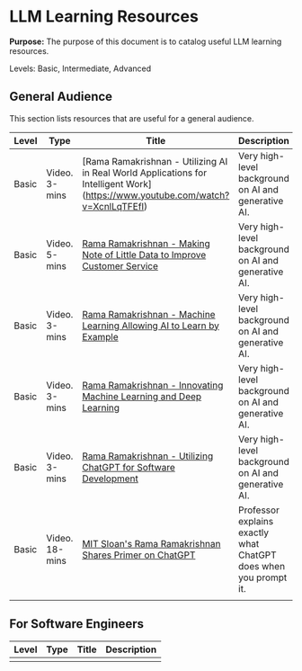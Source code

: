 # LLM Learning Resources

**Purpose:** The purpose of this document is to catalog useful LLM learning resources.

Levels: Basic, Intermediate, Advanced

## General Audience
This section lists resources that are useful for a general audience.

| Level | Type | Title | Description |
| ------- | ------- | -------------------- | ---------- |
| Basic | Video. 3-mins | [Rama Ramakrishnan - Utilizing AI in Real World Applications for Intelligent Work] (https://www.youtube.com/watch?v=XcnlLqTFEfI) | Very high-level background on AI and generative AI. |
| Basic | Video. 5-mins | [Rama Ramakrishnan - Making Note of Little Data to Improve Customer Service](https://www.youtube.com/watch?v=kMf_ZdaYl3s) | Very high-level background on AI and generative AI. |
| Basic | Video. 3-mins | [Rama Ramakrishnan - Machine Learning Allowing AI to Learn by Example](https://www.youtube.com/watch?v=Ie1edrHA2z4) | Very high-level background on AI and generative AI. |
| Basic | Video. 3-mins | [Rama Ramakrishnan - Innovating Machine Learning and Deep Learning](https://www.youtube.com/watch?v=NRFW2GzFSJg)| Very high-level background on AI and generative AI. |
| Basic | Video. 3-mins | [Rama Ramakrishnan - Utilizing ChatGPT for Software Development ](https://www.youtube.com/watch?v=sDjGwqeKn88) | Very high-level background on AI and generative AI. |
| Basic | Video. 18-mins | [MIT Sloan's Rama Ramakrishnan Shares Primer on ChatGPT](https://www.youtube.com/watch?v=4fThhooNvA0) | Professor explains exactly what ChatGPT does when you prompt it. |
|||||

## For Software Engineers

| Level | Type | Title | Description |
| ------- | ------- | -------------------- | ---------- |
|||||
